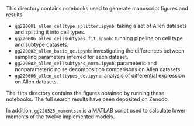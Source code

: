 This directory contains notebooks used to generate manuscript figures and results. 

* `gg220601_allen_celltype_splitter.ipynb`: taking a set of Allen datasets and splitting it into cell types.
* `gg220606_allen_cellsubtypes_fit.ipynb`: running pipeline on cell type and subtype datasets.
* `gg220602_allen_basic_qc.ipynb`: investigating the differences between sampling parameters inferred for each dataset.
* `gg220602_allen_cellsubtypes_norm.ipynb`: parameteric and nonparameteric noise decomposition comparisons on Allen datasets.
* `gg220606_allen_celltypes_de.ipynb`: analysis of differential expression on Allen datasets.
 
The `fits` directory contains the figures obtained by running these notebooks. The full search results have been deposited on Zenodo.

In addition, `gg220525_moments.m` is a MATLAB script used to calculate lower moments of the twelve implemented models.
